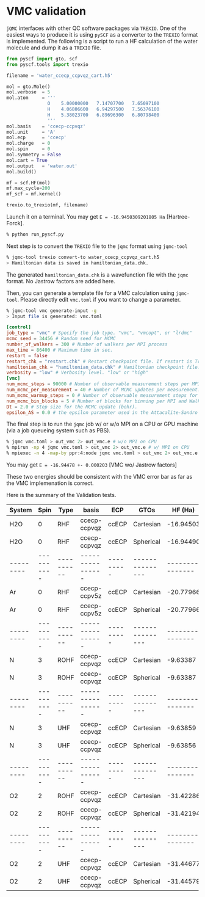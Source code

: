 # VMC validation

`jQMC` interfaces with other QC software packages via `TREXIO`. One of the easiest ways to produce it is using `pySCF` as a converter to the `TREXIO` format is implemented. The following is a script to run a HF calculation of the water molecule and dump it as a `TREXIO` file.

```python:run_pyscf.py
from pyscf import gto, scf
from pyscf.tools import trexio

filename = 'water_ccecp_ccpvqz_cart.h5'

mol = gto.Mole()
mol.verbose  = 5
mol.atom     = '''
               O    5.00000000   7.14707700   7.65097100
               H    4.06806600   6.94297500   7.56376100
               H    5.38023700   6.89696300   6.80798400
               '''
mol.basis    = 'ccecp-ccpvqz'
mol.unit     = 'A'
mol.ecp      = 'ccecp'
mol.charge   = 0
mol.spin     = 0
mol.symmetry = False
mol.cart = True
mol.output   = 'water.out'
mol.build()

mf = scf.HF(mol)
mf.max_cycle=200
mf_scf = mf.kernel()

trexio.to_trexio(mf, filename)

```

Launch it on a terminal. You may get `E = -16.9450309201805 Ha` [Hartree-Forck].

```bash
% python run_pyscf.py
```

Next step is to convert the `TREXIO` file to the `jqmc` format using `jqmc-tool`

```bash
% jqmc-tool trexio convert-to water_ccecp_ccpvqz_cart.h5
> Hamiltonian data is saved in hamiltonian_data.chk.
```

The generated `hamiltonian_data.chk` is a wavefunction file with the `jqmc` format. No Jastrow factors are added here.

Then, you can generate a template file for a VMC calculation using `jqmc-tool`. Please directly edit `vmc.toml` if you want to change a parameter.

```bash
% jqmc-tool vmc generate-input -g
> Input file is generated: vmc.toml
```


```toml:vmc.toml
[control]
job_type = "vmc" # Specify the job type. "vmc", "vmcopt", or "lrdmc"
mcmc_seed = 34456 # Random seed for MCMC
number_of_walkers = 300 # Number of walkers per MPI process
max_time = 86400 # Maximum time in sec.
restart = false
restart_chk = "restart.chk" # Restart checkpoint file. If restart is True, this file is used.
hamiltonian_chk = "hamiltonian_data.chk" # Hamiltonian checkpoint file. If restart is False, this file is used.
verbosity = "low" # Verbosity level. "low" or "high"
[vmc]
num_mcmc_steps = 90000 # Number of observable measurement steps per MPI and Walker. Every local energy and other observeables are measured num_mcmc_steps times in total. The total number of measurements is num_mcmc_steps * mpi_size * number_of_walkers.
num_mcmc_per_measurement = 40 # Number of MCMC updates per measurement. Every local energy and other observeables are measured every this steps.
num_mcmc_warmup_steps = 0 # Number of observable measurement steps for warmup (i.e., discarged).
num_mcmc_bin_blocks = 5 # Number of blocks for binning per MPI and Walker. i.e., the total number of binned blocks is num_mcmc_bin_blocks * mpi_size * number_of_walkers.
Dt = 2.0 # Step size for the MCMC update (bohr).
epsilon_AS = 0.0 # the epsilon parameter used in the Attacalite-Sandro regulatization method.
```

The final step is to run the `jqmc` job w/ or w/o MPI on a CPU or GPU machine (via a job queueing system such as PBS).

```bash
% jqmc vmc.toml > out_vmc 2> out_vmc.e # w/o MPI on CPU
% mpirun -np 4 jqmc vmc.toml > out_vmc 2> out_vmc.e # w/ MPI on CPU
% mpiexec -n 4 -map-by ppr:4:node jqmc vmc.toml > out_vmc 2> out_vmc.e # w/ MPI on GPU, depending the queueing system.
```

You may get `E = -16.94478 +- 0.000203` [VMC wo/ Jastrow factors]

These two energies should be consistent with the VMC error bar as far as the VMC implemenation is correct.

Here is the summary of the Validation tests.

| System  | Spin     |  Type    |   basis        |  ECP    |GTOs           |  HF (Ha)      | VMC (Ha)      |
|---------|----------|----------|----------------|---------|---------------|---------------|---------------|
| H2O     | 0        | RHF      | ccecp-ccpvqz   |  ccECP  | Cartesian     | -16.94503     | -16.94487(28) |
| H2O     | 0        | RHF      | ccecp-ccpvqz   |  ccECP  | Spherical     | -16.94490     | -16.94482(28) |
|---------|----------|----------|----------------|---------|---------------|---------------|---------------|
| Ar      | 0        | RHF      | ccecp-ccpv5z   |  ccECP  | Cartesian     | -20.77966     | -20.77960(22) |
| Ar      | 0        | RHF      | ccecp-ccpv5z   |  ccECP  | Spherical     | -20.77966     | -20.77960(22) |
|---------|----------|----------|----------------|---------|---------------|---------------|---------------|
| N       | 3        | ROHF     | ccecp-ccpvqz   |  ccECP  | Cartesian     |  -9.63387     |  -9.63371(28) |
| N       | 3        | ROHF     | ccecp-ccpvqz   |  ccECP  | Spherical     |  -9.63387     |  -9.63350(28) |
|---------|----------|----------|----------------|---------|---------------|---------------|---------------|
| N       | 3        | UHF      | ccecp-ccpvqz   |  ccECP  | Cartesian     |  -9.63859     |  -9.63815(27) |
| N       | 3        | UHF      | ccecp-ccpvqz   |  ccECP  | Spherical     |  -9.63856     |  -9.63835(28) |
|---------|----------|----------|----------------|---------|---------------|---------------|---------------|
| O2      | 2        | ROHF     | ccecp-ccpvqz   |  ccECP  | Cartesian     | -31.42286     | -31.42254(19) |
| O2      | 2        | ROHF     | ccecp-ccpvqz   |  ccECP  | Spherical     | -31.42194     | -31.42177(18) |
|---------|----------|----------|----------------|---------|---------------|---------------|---------------|
| O2      | 2        | UHF      | ccecp-ccpvqz   |  ccECP  | Cartesian     | -31.44677     | -31.44668(18) |
| O2      | 2        | UHF      | ccecp-ccpvqz   |  ccECP  | Spherical     | -31.44579     | -31.44589(18) |
